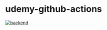 # udemy-github-actions

[![backend](https://github.com/takepang/udemy-github-actions/actions/workflows/backend.yml/badge.svg)](https://github.com/takepang/udemy-github-actions/actions/workflows/backend.yml)